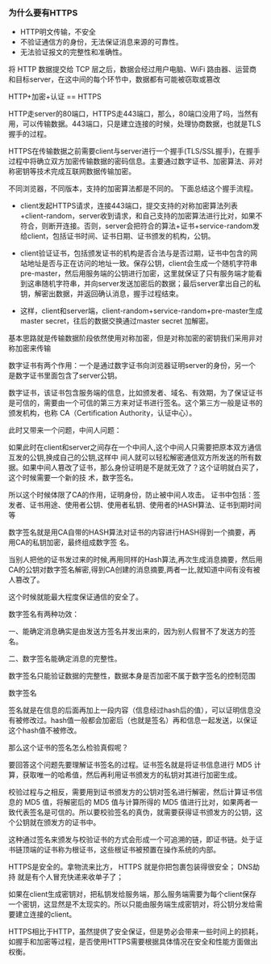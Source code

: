 ### 为什么要有HTTPS
- HTTP明文传输，不安全  
- 不验证通信方的身份，无法保证消息来源的可靠性。  
- 无法验证报文的完整性和准确性。 

 将 HTTP 数据提交给 TCP 层之后，数据会经过用户电脑、WiFi 路由器、运营商和目标server，在这中间的每个环节中，数据都有可能被窃取或篡改

HTTP+加密+认证 == HTTPS  
 
 
 HTTP走server的80端口，HTTPS走443端口，那么，80端口没用了吗，当然有用，可以传输数据。443端口，只是建立连接的时候，处理协商数据，也就是TLS握手的过程。

 HTTPS在传输数据之前需要client与server进行一个握手(TLS/SSL握手)，在握手过程中将确立双方加密传输数据的密码信息。主要通过数字证书、加密算法、非对称密钥等技术完成互联网数据传输加密。

不同浏览器，不同版本，支持的加密算法都是不同的。
 下面总结这个握手流程。
 
 - client发起HTTPS请求，连接443端口，提交支持的对称加密算法列表+client-random，server收到请求，和自己支持的加密算法进行比对，如果不符合，则断开连接。否则，server会把符合的算法+证书+service-random发给client，包括证书时间、证书日期、证书颁发的机构，公钥。
 
 - client验证证书，包括颁发证书的机构是否合法与是否过期，证书中包含的网站地址是否与正在访问的地址一致。保存公钥，client会生成一个随机字符串pre-master，然后用服务端的公钥进行加密，这里就保证了只有服务端才能看到这串随机字符串，并向server发送加密后的数据；最后server拿出自己的私钥，解密出数据，并返回确认消息，握手过程结束。  

- 这样，client和server端，client-random+service-random+pre-master生成master secret，往后的数据交换通过master secret 加解密。  

基本思路就是传输数据阶段依然使用对称加密，但是对称加密的密钥我们采用非对称加密来传输
  
 数字证书有两个作用：一个是通过数字证书向浏览器证明server的身份，另一个是数字证书里面包含了server公钥。

 数字证书，该证书包含服务端的信息，比如颁发者、域名、有效期，为了保证证书是可信的，需要由一个可信的第三方来对证书进行签名。这个第三方一般是证书的颁发机构，也称 CA（Certification Authority，认证中心）。


此时⼜带来⼀个问题，中间⼈问题：

如果此时在client和server之间存在⼀个中间⼈,这个中间⼈只需要把原本双⽅通信互发的公钥,换成⾃⼰的公钥,这样中 间⼈就可以轻松解密通信双⽅所发送的所有数据。如果中间⼈篡改了证书，那么身份证明是不是就⽆效了？这个证明就⽩买了，这个时候需要⼀个新的技 术，数字签名。

所以这个时候体限了CA的作用，证明身份，防⽌被中间⼈攻击。 证书中包括：签发者、证书⽤途、使⽤者公钥、使⽤者私钥、使⽤者的HASH算法、证书到期时间等 

数字签名就是⽤CA⾃带的HASH算法对证书的内容进⾏HASH得到⼀个摘要，再⽤CA的私钥加密，最终组成数字签 名。

当别⼈把他的证书发过来的时候,再⽤同样的Hash算法,再次⽣成消息摘要，然后⽤CA的公钥对数字签名解密,得到CA创建的消息摘要,两者⼀⽐,就知道中间有没有被⼈篡改了。

这个时候就能最⼤程度保证通信的安全了。 



数字签名有两种功效：

一、能确定消息确实是由发送方签名并发出来的，因为别人假冒不了发送方的签名。

二、数字签名能确定消息的完整性。

数字签名只能验证数据的完整性，数据本身是否加密不属于数字签名的控制范围


数字签名

签名就是在信息的后面再加上一段内容（信息经过hash后的值），可以证明信息没有被修改过。hash值一般都会加密后（也就是签名）再和信息一起发送，以保证这个hash值不被修改。


那么这个证书的签名怎么检验真假呢？

要回答这个问题先要理解证书签名的过程。证书签名就是将证书信息进行 MD5 计算，获取唯一的哈希值，然后再利用证书颁发方的私钥对其进行加密生成。

校验过程与之相反，需要用到证书颁发方的公钥对签名进行解密，然后计算证书信息的 MD5 值，将解密后的 MD5 值与计算所得的 MD5 值进行比对，如果两者一致代表签名是可信的。所以要校验签名的真伪，就需要获得证书颁发方的公钥，这个公钥就在颁发方的证书中。

这种通过签名来颁发与校验证书的方式会形成一个可追溯的链，即证书链。处于证书链顶端的证书称为根证书，这些根证书被预置在操作系统的内部。 






HTTPS是安全的。拿物流来比方，
HTTPS 就是你把包裹包装得很安全；
DNS劫持 就是有个人冒充快递来收单子了；



如果在client生成密钥对，把私钥发给服务端，那么服务端需要为每个client保存一个密钥，这显然是不太现实的。所以只能由服务端生成密钥对，将公钥分发给需要建立连接的client。



HTTPS相比于HTTP，虽然提供了安全保证，但是势必会带来一些时间上的损耗，如握手和加密等过程，是否使用HTTPS需要根据具体情况在安全和性能方面做出权衡。




 